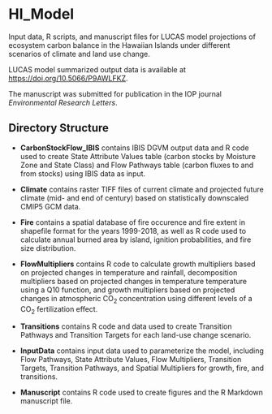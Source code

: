 # HI_Model

Input data, R scripts, and manuscript files for LUCAS model projections of ecosystem carbon balance in the Hawaiian Islands under different scenarios of climate and land use change. 

LUCAS model summarized output data is available at https://doi.org/10.5066/P9AWLFKZ.
 

The manuscript was submitted for publication in the IOP journal *Environmental Research Letters*.  

## Directory Structure

* __CarbonStockFlow_IBIS__ contains IBIS DGVM output data and R code used to create State Attribute Values table (carbon stocks by Moisture Zone and State Class) and Flow Pathways table (carbon fluxes to and from stocks) using IBIS data as input. 

* __Climate__ contains raster TIFF files of current climate and projected future climate (mid- and end of century) based on statistically downscaled CMIP5 GCM data. 

* __Fire__ contains a spatial database of fire occurence and fire extent in shapefile format for the years 1999-2018, as well as R code used to calculate annual burned area by island, ignition probabilities, and fire size distribution. 

* __FlowMultipliers__ contains R code to calculate growth multipliers based on projected changes in temperature and rainfall, decomposition multipliers based on projected changes in temperature temperature using a Q10 function, and growth multipliers based on projected changes in atmospheric CO<sub>2</sub> concentration using different levels of a CO<sub>2</sub> fertilization effect. 

* __Transitions__ contains R code and data used to create Transition Pathways and Transition Targets for each land-use change scenario. 

* __InputData__ contains input data used to parameterize the model, including Flow Pathways, State Attribute Values, Flow Multipliers, Transition Targets, Transition Pathways, and Spatial Multipliers for growth, fire, and transitions. 

* __Manuscript__ contains R code used to create figures and the R Markdown manuscript file. 